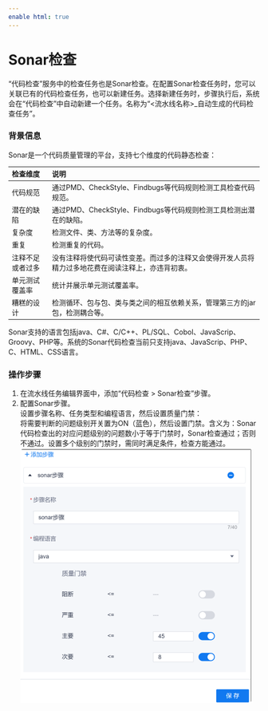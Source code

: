 ```yaml
---
enable html: true
---
```

# Sonar检查

“代码检查”服务中的检查任务也是Sonar检查。在配置Sonar检查任务时，您可以关联已有的代码检查任务，也可以新建任务。选择新建任务时，步骤执行后，系统会在“代码检查”中自动新建一个任务。名称为“<流水线名称>_自动生成的代码检查任务”。

### 背景信息
Sonar是一个代码质量管理的平台，支持七个维度的代码静态检查：

|检查维度|说明 |
| :--------- | :-------- |
|代码规范 |通过PMD、CheckStyle、Findbugs等代码规则检测工具检查代码规范。|
|潜在的缺陷|通过PMD、CheckStyle、Findbugs等代码规则检测工具检测出潜在的缺陷。|
|复杂度|检测文件、类、方法等的复杂度。|
|重复|检测重复的代码。|
|注释不足或者过多|没有注释将使代码可读性变差。而过多的注释又会使得开发人员将精力过多地花费在阅读注释上，亦违背初衷。|
|单元测试覆盖率|统计并展示单元测试覆盖率。|
|糟糕的设计 |检测循环、包与包、类与类之间的相互依赖关系，管理第三方的jar包，检测耦合等。|

Sonar支持的语言包括java、C#、C/C++、PL/SQL、Cobol、JavaScrip、Groovy、PHP等。系统的Sonar代码检查当前只支持java、JavaScrip、PHP、C、HTML、CSS语言。

### 操作步骤
1. 在流水线任务编辑界面中，添加“代码检查 > Sonar检查”步骤。
2. 配置Sonar步骤。          
     设置步骤名称、任务类型和编程语言，然后设置质量门禁：            
     将需要判断的问题级别开关置为ON（蓝色），然后设置门禁。含义为：Sonar代码检查出的对应问题级别的问题数小于等于门禁时，Sonar检查通过；否则不通过。设置多个级别的门禁时，需同时满足条件，检查方能通过。          
     <img src="fig/流水线-sonar.png" style="zoom:50%">


